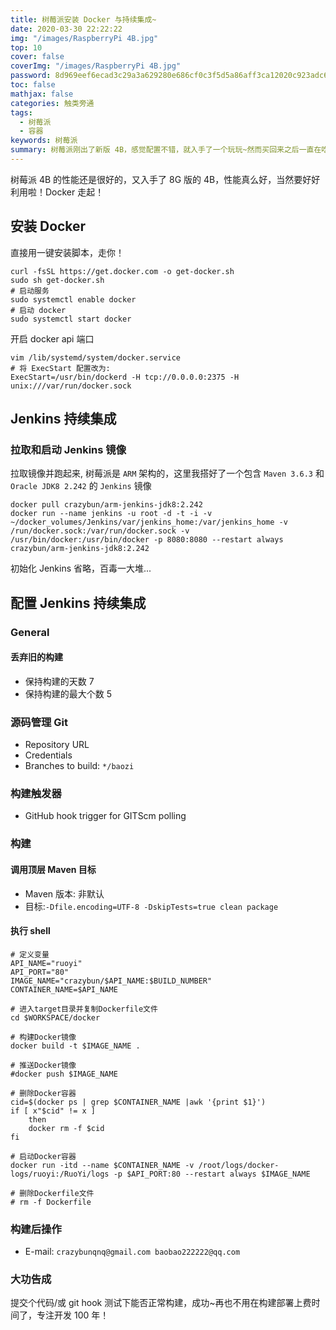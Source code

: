 ```yaml
---
title: 树莓派安装 Docker 与持续集成~
date: 2020-03-30 22:22:22
img: "/images/RaspberryPi 4B.jpg"
top: 10
cover: false
coverImg: "/images/RaspberryPi 4B.jpg"
password: 8d969eef6ecad3c29a3a629280e686cf0c3f5d5a86aff3ca12020c923adc6c92
toc: false
mathjax: false
categories: 触类旁通
tags:
  - 树莓派
  - 容器
keywords: 树莓派
summary: 树莓派刚出了新版 4B，感觉配置不错，就入手了一个玩玩~然而买回来之后一直在吃灰...赶紧拿出来耍耍~
---
```


树莓派 4B 的性能还是很好的，又入手了 8G 版的 4B，性能真么好，当然要好好利用啦！Docker 走起！

<!--more-->

## 安装 Docker

直接用一键安装脚本，走你！

```shell
curl -fsSL https://get.docker.com -o get-docker.sh
sudo sh get-docker.sh
# 启动服务
sudo systemctl enable docker
# 启动 docker
sudo systemctl start docker
```

开启 docker api 端口

```shell
vim /lib/systemd/system/docker.service
# 将 ExecStart 配置改为:
ExecStart=/usr/bin/dockerd -H tcp://0.0.0.0:2375 -H unix:///var/run/docker.sock
```

## Jenkins 持续集成

### 拉取和启动 Jenkins 镜像

拉取镜像并跑起来, 树莓派是 `ARM` 架构的，这里我搭好了一个包含 `Maven 3.6.3` 和 `Oracle JDK8 2.242` 的 `Jenkins` 镜像

```shell
docker pull crazybun/arm-jenkins-jdk8:2.242
docker run --name jenkins -u root -d -t -i -v ~/docker_volumes/Jenkins/var/jenkins_home:/var/jenkins_home -v /run/docker.sock:/var/run/docker.sock -v /usr/bin/docker:/usr/bin/docker -p 8080:8080 --restart always crazybun/arm-jenkins-jdk8:2.242
```

初始化 Jenkins 省略，百毒一大堆...

## 配置 Jenkins 持续集成

### General

#### 丢弃旧的构建

- 保持构建的天数 7
- 保持构建的最大个数 5

### 源码管理 Git

- Repository URL
- Credentials
- Branches to build: `*/baozi`

### 构建触发器

- GitHub hook trigger for GITScm polling

### 构建

#### 调用顶层 Maven 目标

- Maven 版本: 非默认
- 目标:`-Dfile.encoding=UTF-8 -DskipTests=true clean package`

#### 执行 shell

```shell
# 定义变量
API_NAME="ruoyi"
API_PORT="80"
IMAGE_NAME="crazybun/$API_NAME:$BUILD_NUMBER"
CONTAINER_NAME=$API_NAME

# 进入target目录并复制Dockerfile文件
cd $WORKSPACE/docker

# 构建Docker镜像
docker build -t $IMAGE_NAME .

# 推送Docker镜像
#docker push $IMAGE_NAME

# 删除Docker容器
cid=$(docker ps | grep $CONTAINER_NAME |awk '{print $1}')
if [ x"$cid" != x ]
    then
    docker rm -f $cid
fi

# 启动Docker容器
docker run -itd --name $CONTAINER_NAME -v /root/logs/docker-logs/ruoyi:/RuoYi/logs -p $API_PORT:80 --restart always $IMAGE_NAME

# 删除Dockerfile文件
# rm -f Dockerfile
```

### 构建后操作

- E-mail: `crazybunqnq@gmail.com baobao222222@qq.com` 

### 大功告成

提交个代码/或 git hook 测试下能否正常构建，成功~再也不用在构建部署上费时间了，专注开发 100 年！